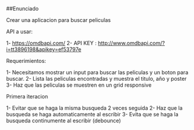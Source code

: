 ##Enunciado

Crear una aplicacion para buscar peliculas

API a usar:

1- https://omdbapi.com/
2- API KEY : http://www.omdbapi.com/?i=tt3896198&apikey=ef53797e

Requerimientos:

1- Necesitamos mostrar un input para buscar las peliculas y un boton para buscar.
2- Lista las peliculas encontradas y muestra el titulo, año y poster
3- Haz que las peliculas se muestren en un grid responsive

Primera iteracion

1- Evitar que se haga la misma busqueda 2 veces seguida
2- Haz que la busqueda se haga automaticamente al escribir
3- Evita que se haga la busqueda continumente al escribir (debounce)


